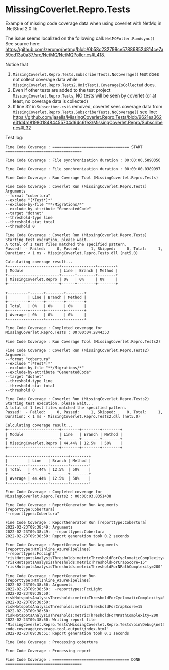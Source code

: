 # MissingCoverlet.Repro.Tests
Example of missing code coverage data when using coverlet with NetMq in .NetStnd 2.0 lib.

The issue seems localized on the following call: `NetMQPoller.RunAsync()` See source here: https://github.com/zeromq/netmq/blob/0b58c232799ce578868524814ce7a59ed13a0a37/src/NetMQ/NetMQPoller.cs#L418.

Notice that

1) `MissingCoverlet.Repro.Tests.SubscriberTests.NoCoverage()` test does not collect coverage data while `MissingCoverlet.Repro.Tests2.UnitTest1.CoverageIsCollected` does.
2) Even if other tests are added to the test project `MissingCoverlet.Repro.Tests`, NO tests will be seen by coverlet (or at least, no coverage data is collected)
3) If line 32 in `Subscriber.cs` is removed, coverlet sees coverage data from `MissingCoverlet.Repro.Tests.SubscriberTests.NoCoverage()` see line:  https://github.com/jasells/MissingCoverlet.Repro.Tests/blob/9621ea362e31d4a18198018484455704d64c6fe3/MissingCoverlet.Repro/Subscriber.cs#L32

Test log:

```
Fine Code Coverage : ================================== START ==================================

Fine Code Coverage : File synchronization duration : 00:00:00.5890356

Fine Code Coverage : File synchronization duration : 00:00:00.0389997

Fine Code Coverage : Run Coverage Tool (MissingCoverlet.Repro.Tests)

Fine Code Coverage : Coverlet Run (MissingCoverlet.Repro.Tests) Arguments 
--format "cobertura"
--exclude "[*Test*]*"
--exclude-by-file "**/Migrations/*"
--exclude-by-attribute "GeneratedCode"
--target "dotnet"
--threshold-type line
--threshold-stat total
--threshold 0

Fine Code Coverage : Coverlet Run (MissingCoverlet.Repro.Tests)
Starting test execution, please wait...
A total of 1 test files matched the specified pattern.
Passed!  - Failed:     0, Passed:     1, Skipped:     0, Total:     1, Duration: < 1 ms - MissingCoverlet.Repro.Tests.dll (net5.0)

Calculating coverage result...
+-----------------------+------+--------+--------+
| Module                | Line | Branch | Method |
+-----------------------+------+--------+--------+
| MissingCoverlet.Repro | 0%   | 0%     | 0%     |
+-----------------------+------+--------+--------+

+---------+------+--------+--------+
|         | Line | Branch | Method |
+---------+------+--------+--------+
| Total   | 0%   | 0%     | 0%     |
+---------+------+--------+--------+
| Average | 0%   | 0%     | 0%     |
+---------+------+--------+--------+

Fine Code Coverage : Completed coverage for MissingCoverlet.Repro.Tests : 00:00:04.2844353

Fine Code Coverage : Run Coverage Tool (MissingCoverlet.Repro.Tests2)

Fine Code Coverage : Coverlet Run (MissingCoverlet.Repro.Tests2) Arguments 
--format "cobertura"
--exclude "[*Test*]*"
--exclude-by-file "**/Migrations/*"
--exclude-by-attribute "GeneratedCode"
--target "dotnet"
--threshold-type line
--threshold-stat total
--threshold 0

Fine Code Coverage : Coverlet Run (MissingCoverlet.Repro.Tests2)
Starting test execution, please wait...
A total of 1 test files matched the specified pattern.
Passed!  - Failed:     0, Passed:     1, Skipped:     0, Total:     1, Duration: < 1 ms - MissingCoverlet.Repro.Tests2.dll (net5.0)

Calculating coverage result...
+-----------------------+--------+--------+--------+
| Module                | Line   | Branch | Method |
+-----------------------+--------+--------+--------+
| MissingCoverlet.Repro | 44.44% | 12.5%  | 50%    |
+-----------------------+--------+--------+--------+

+---------+--------+--------+--------+
|         | Line   | Branch | Method |
+---------+--------+--------+--------+
| Total   | 44.44% | 12.5%  | 50%    |
+---------+--------+--------+--------+
| Average | 44.44% | 12.5%  | 50%    |
+---------+--------+--------+--------+

Fine Code Coverage : Completed coverage for MissingCoverlet.Repro.Tests2 : 00:00:03.8351438

Fine Code Coverage : ReportGenerator Run Arguments [reporttype:Cobertura] 
"-reporttypes:Cobertura"

Fine Code Coverage : ReportGenerator Run [reporttype:Cobertura]
2022-02-23T09:38:49: Arguments
2022-02-23T09:38:49:  -reporttypes:Cobertura
2022-02-23T09:38:50: Report generation took 0.2 seconds

Fine Code Coverage : ReportGenerator Run Arguments [reporttype:HtmlInline_AzurePipelines] 
"-reporttypes:FccLight"
"riskHotspotsAnalysisThresholds:metricThresholdForCyclomaticComplexity=30"
"riskHotspotsAnalysisThresholds:metricThresholdForCrapScore=15"
"riskHotspotsAnalysisThresholds:metricThresholdForNPathComplexity=200"

Fine Code Coverage : ReportGenerator Run [reporttype:HtmlInline_AzurePipelines]
2022-02-23T09:38:50: Arguments
2022-02-23T09:38:50:  -reporttypes:FccLight
2022-02-23T09:38:50:  riskHotspotsAnalysisThresholds:metricThresholdForCyclomaticComplexity=30
2022-02-23T09:38:50:  riskHotspotsAnalysisThresholds:metricThresholdForCrapScore=15
2022-02-23T09:38:50:  riskHotspotsAnalysisThresholds:metricThresholdForNPathComplexity=200
2022-02-23T09:38:50: Writing report file 'MissingCoverlet.Repro.Tests\MissingCoverlet.Repro.Tests\bin\Debug\net5.0\fine-code-coverage\coverage-tool-output\index.html'
2022-02-23T09:38:51: Report generation took 0.1 seconds

Fine Code Coverage : Processing cobertura

Fine Code Coverage : Processing report

Fine Code Coverage : ================================== DONE ==================================
```
